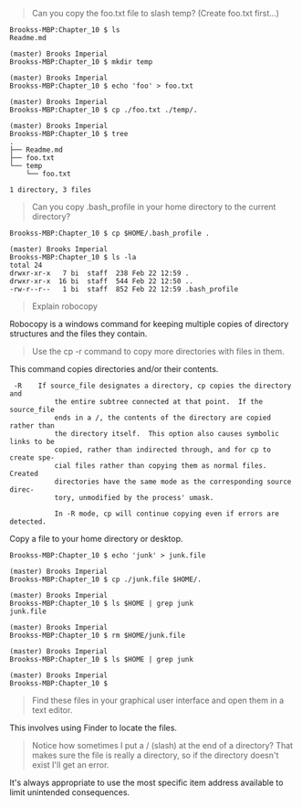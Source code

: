 > Can you copy the foo.txt file to slash temp? (Create foo.txt first...)

```
Brookss-MBP:Chapter_10 $ ls
Readme.md

(master) Brooks Imperial
Brookss-MBP:Chapter_10 $ mkdir temp

(master) Brooks Imperial
Brookss-MBP:Chapter_10 $ echo 'foo' > foo.txt

(master) Brooks Imperial
Brookss-MBP:Chapter_10 $ cp ./foo.txt ./temp/.

(master) Brooks Imperial
Brookss-MBP:Chapter_10 $ tree
.
├── Readme.md
├── foo.txt
└── temp
    └── foo.txt

1 directory, 3 files
```

> Can you copy .bash_profile in your home directory to the current directory?

```
Brookss-MBP:Chapter_10 $ cp $HOME/.bash_profile .

(master) Brooks Imperial
Brookss-MBP:Chapter_10 $ ls -la
total 24
drwxr-xr-x   7 bi  staff  238 Feb 22 12:59 .
drwxr-xr-x  16 bi  staff  544 Feb 22 12:50 ..
-rw-r--r--   1 bi  staff  852 Feb 22 12:59 .bash_profile
```

> Explain robocopy

Robocopy is a windows command for keeping multiple copies of directory structures and the files they contain.

> Use the cp -r command to copy more directories with files in them.

This command copies directories and/or their contents.

```
 -R    If source_file designates a directory, cp copies the directory and
           the entire subtree connected at that point.  If the source_file
           ends in a /, the contents of the directory are copied rather than
           the directory itself.  This option also causes symbolic links to be
           copied, rather than indirected through, and for cp to create spe-
           cial files rather than copying them as normal files.  Created
           directories have the same mode as the corresponding source direc-
           tory, unmodified by the process' umask.

           In -R mode, cp will continue copying even if errors are detected.
```

Copy a file to your home directory or desktop.
```
Brookss-MBP:Chapter_10 $ echo 'junk' > junk.file

(master) Brooks Imperial
Brookss-MBP:Chapter_10 $ cp ./junk.file $HOME/.

(master) Brooks Imperial
Brookss-MBP:Chapter_10 $ ls $HOME | grep junk
junk.file

(master) Brooks Imperial
Brookss-MBP:Chapter_10 $ rm $HOME/junk.file

(master) Brooks Imperial
Brookss-MBP:Chapter_10 $ ls $HOME | grep junk

(master) Brooks Imperial
Brookss-MBP:Chapter_10 $
```

> Find these files in your graphical user interface and open them in a text editor.

This involves using Finder to locate the files. 

> Notice how sometimes I put a / (slash) at the end of a directory? That makes sure the file is really a directory, so if the directory doesn't exist I'll get an error.

It's always appropriate to use the most specific item address available to limit unintended consequences.
